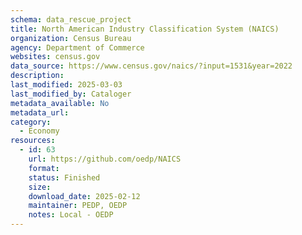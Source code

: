 ```yaml
---
schema: data_rescue_project 
title: North American Industry Classification System (NAICS)
organization: Census Bureau
agency: Department of Commerce
websites: census.gov
data_source: https://www.census.gov/naics/?input=1531&year=2022
description: 
last_modified: 2025-03-03
last_modified_by: Cataloger
metadata_available: No
metadata_url: 
category:
  - Economy
resources:
  - id: 63
    url: https://github.com/oedp/NAICS
    format: 
    status: Finished
    size: 
    download_date: 2025-02-12
    maintainer: PEDP, OEDP
    notes: Local - OEDP
---
```

